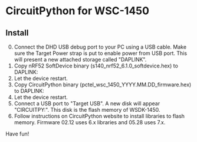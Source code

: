 # CircuitPython for WSC-1450

## Install

0. Connect the DHD USB debug port to your PC using a USB cable. Make sure the Target Power strap is put to enable power from USB port. This will present a new attached storage called "DAPLINK".
1. Copy nRF52 SoftDevice binary (s140_nrf52_6.1.0_softdevice.hex) to DAPLINK:
2. Let the device restart.
3. Copy CircuitPython binary (pctel_wsc_1450_YYYY.MM.DD_firmware.hex) to DAPLINK:
4. Let the device restart.
5. Connect a USB port to "Target USB". A new disk will appear "CIRCUITPY:". This disk is the flash memory of WSDK-1450. 
6. Follow instructions on CircuitPython website to install libraries to flash memory. Firmware 02.12 uses 6.x libraries and 05.28 uses 7.x.

Have fun!

